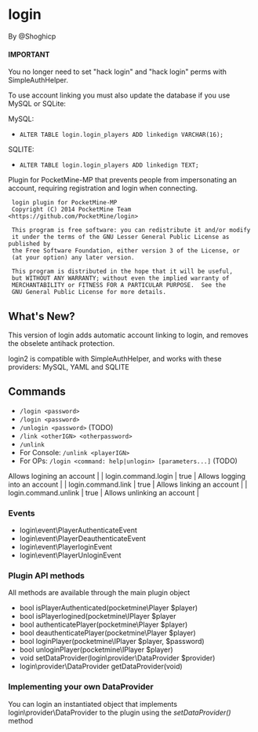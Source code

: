 # login

By @Shoghicp


#### IMPORTANT
You no longer need to set "hack login" and "hack login" perms with SimpleAuthHelper.

To use account linking you must also update the database if you use MySQL or SQLite:

MySQL:

* `ALTER TABLE login.login_players ADD linkedign VARCHAR(16);`

SQLITE:

* `ALTER TABLE login.login_players ADD linkedign TEXT;`


Plugin for PocketMine-MP that prevents people from impersonating an account, requiring registration and login when connecting.

	 login plugin for PocketMine-MP
     Copyright (C) 2014 PocketMine Team <https://github.com/PocketMine/login>

     This program is free software: you can redistribute it and/or modify
     it under the terms of the GNU Lesser General Public License as published by
     the Free Software Foundation, either version 3 of the License, or
     (at your option) any later version.

     This program is distributed in the hope that it will be useful,
     but WITHOUT ANY WARRANTY; without even the implied warranty of
     MERCHANTABILITY or FITNESS FOR A PARTICULAR PURPOSE.  See the
     GNU General Public License for more details.


## What's New?

This version of login adds automatic account linking to login, and removes the obselete antihack protection.

login2 is compatible with SimpleAuthHelper, and works with these providers: MySQL, YAML and SQLITE

## Commands


* `/login <password>`
* `/login <password>`
* `/unlogin <password>` (TODO)
* `/link <otherIGN> <otherpassword>`
* `/unlink`
* For Console: `/unlink <playerIGN>`
* For OPs: `/login <command: help|unlogin> [parameters...]` (TODO)

Allows logining an account |
| login.command.login | true | Allows logging into an account |
| login.command.link | true | Allows linking an account |
| login.command.unlink | true | Allows unlinking an account |


### Events

* login\event\PlayerAuthenticateEvent
* login\event\PlayerDeauthenticateEvent
* login\event\PlayerloginEvent
* login\event\PlayerUnloginEvent

### Plugin API methods

All methods are available through the main plugin object

* bool isPlayerAuthenticated(pocketmine\Player $player)
* bool isPlayerlogined(pocketmine\IPlayer $player
* bool authenticatePlayer(pocketmine\Player $player)
* bool deauthenticatePlayer(pocketmine\Player $player)
* bool loginPlayer(pocketmine\IPlayer $player, $password)
* bool unloginPlayer(pocketmine\IPlayer $player)
* void setDataProvider(login\provider\DataProvider $provider)
* login\provider\DataProvider getDataProvider(void)

### Implementing your own DataProvider

You can login an instantiated object that implements login\provider\DataProvider to the plugin using the _setDataProvider()_ method


    
